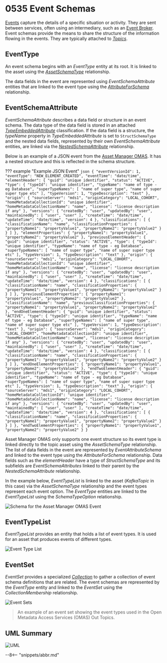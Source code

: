 <!-- SPDX-License-Identifier: CC-BY-4.0 -->
<!-- Copyright Contributors to the ODPi Egeria project. -->

# 0535 Event Schemas

[Events](/concepts/basic-concepts/#event) capture the details of a specific situation or activity.  They are sent between services, often using an intermediary, such as an [Event Broker](/concepts/basic-concepts/#event-broker).  Event schemas provide the means to share the structure of the information flowing in the events.  They are typically attached to [*Topics*](/types/2/0223-Events-and-Logs).

## EventType

An event schema begins with an *EventType* entity at its root.  It is linked to the asset using the [*AssetSchemaType*](/types/5/0503-Asset-Schema) relationship.

The data fields in the event are represented using *EventSchemaAttribute* entities that are linked to the event type using the [*AttributeForSchema*](/types/5/0505-Schema-Attributes) relationship.

## EventSchemaAttribute

*EventSchemaAttribute* describes a data field or structure in an event schema.  The data type of the data field is stored in an attached [*TypeEmbeddedAttribute*](/types/5/0505-Schema-Attributes) classification.  If the data field is a structure, the *typeName* property in *TypeEmbeddedAttribute* is set to `StructSchemaType` and the nested data fields, represented by their own *EventSchemaAttribute* entities, are linked via the [*NestedSchemaAttribute*](/types/5/0505-Schema-Attributes) relationship.

Below is an example of a JSON event from the [Asset Manager OMAS](/services/omas/asset-manager/overview).  It has a nested structure and this is reflected in the schema structure.

??? example "Example JSON Event"
    ```json
    {
      "eventVersionId": 1,
      "eventType": "NEW_ELEMENT_CREATED",
      "eventTime": "date/time",
      "elementHeader": {
        "guid": "unique identifier",
        "status": "ACTIVE",
        "type": {
          "typeId": "unique identifier",
          "typeName": "name of type - eg Database",
          "superTypeNames": [
            "name of super type",
            "name of super super type etc"
          ],
          "typeVersion": 1,
          "typeDescription": "text"
        },
        "origin": {
          "sourceServer": "mds1",
          "originCategory": "LOCAL_COHORT",
          "homeMetadataCollectionId": "unique identifier",
          "homeMetadataCollectionName": "name",
          "license": "license description if any"
        },
        "versions": {
          "createdBy": "user",
          "updatedBy": "user",
          "maintainedBy": [
            "user",
            "user"
          ],
          "createTime": "date/time",
          "updateTime": "date/time",
          "version": 4
        },
        "classifications": [
          {
            "classificationName": "name",
            "classificationProperties": {
              "propertyName1": "propertyValue1",
              "propertyName2": "propertyValue2"
            }
          }
        ]
      },
      "elementProperties": {
        "propertyName1": "propertyValue1",
        "propertyName2": "propertyValue2"
      },
      "previousElementHeader": {
        "guid": "unique identifier",
        "status": "ACTIVE",
        "type": {
          "typeId": "unique identifier",
          "typeName": "name of type - eg Database",
          "superTypeNames": [
            "name of super type",
            "name of super super type etc"
          ],
          "typeVersion": 1,
          "typeDescription": "text"
        },
        "origin": {
          "sourceServer": "mds1",
          "originCategory": "LOCAL_COHORT",
          "homeMetadataCollectionId": "unique identifier",
          "homeMetadataCollectionName": "name",
          "license": "license description if any"
        },
        "versions": {
          "createdBy": "user",
          "updatedBy": "user",
          "maintainedBy": [
            "user",
            "user"
          ],
          "createTime": "date/time",
          "updateTime": "date/time",
          "version": 4
        },
        "classifications": [
          {
            "classificationName": "name",
            "classificationProperties": {
              "propertyName1": "propertyValue1",
              "propertyName2": "propertyValue2"
            }
          }
        ]
      },
      "previousElementProperties": {
        "propertyName1": "propertyValue1",
        "propertyName2": "propertyValue2"
      },
      "classificationName": "name",
      "previousClassificationProperties": {
        "propertyName1": "propertyValue1",
        "propertyName2": "propertyValue2"
      },
      "endOneElementHeader": {
        "guid": "unique identifier",
        "status": "ACTIVE",
        "type": {
          "typeId": "unique identifier",
          "typeName": "name of type - eg Database",
          "superTypeNames": [
            "name of super type",
            "name of super super type etc"
          ],
          "typeVersion": 1,
          "typeDescription": "text"
        },
        "origin": {
          "sourceServer": "mds1",
          "originCategory": "LOCAL_COHORT",
          "homeMetadataCollectionId": "unique identifier",
          "homeMetadataCollectionName": "name",
          "license": "license description if any"
        },
        "versions": {
          "createdBy": "user",
          "updatedBy": "user",
          "maintainedBy": [
            "user",
            "user"
          ],
          "createTime": "date/time",
          "updateTime": "date/time",
          "version": 4
        },
        "classifications": [
          {
            "classificationName": "name",
            "classificationProperties": {
              "propertyName1": "propertyValue1",
              "propertyName2": "propertyValue2"
            }
          }
        ]
      },
      "endOneElementProperties": {
        "propertyName1": "propertyValue1",
        "propertyName2": "propertyValue2"
      },
      "endTwoElementHeader": {
        "guid": "unique identifier",
        "status": "ACTIVE",
        "type": {
          "typeId": "unique identifier",
          "typeName": "name of type - eg Database",
          "superTypeNames": [
            "name of super type",
            "name of super super type etc"
          ],
          "typeVersion": 1,
          "typeDescription": "text"
        },
        "origin": {
          "sourceServer": "mds1",
          "originCategory": "LOCAL_COHORT",
          "homeMetadataCollectionId": "unique identifier",
          "homeMetadataCollectionName": "name",
          "license": "license description if any"
        },
        "versions": {
          "createdBy": "user",
          "updatedBy": "user",
          "maintainedBy": [
            "user",
            "user"
          ],
          "createTime": "date/time",
          "updateTime": "date/time",
          "version": 4
        },
        "classifications": [
          {
            "classificationName": "name",
            "classificationProperties": {
              "propertyName1": "propertyValue1",
              "propertyName2": "propertyValue2"
            }
          }
        ]
      },
      "endTwoElementProperties": {
        "propertyName1": "propertyValue1",
        "propertyName2": "propertyValue2"
      }
    }
    ```

Asset Manager OMAS only supports one event structure so its event type is linked directly to the topic asset using the *AssetSchemaType* relationship.  The list of data fields in the event are represented by *EventAttributeSchema* and linked to the event type using the *AttributeForSchema* relationship.  Data fields such as the *elementHeader* have a type of *StructSchemaType* and its subfields are *EventSchemaAttributes* linked to their parent by the *NestedSchemaAttribute* relationship.

In the example below, *EventTypeList* is linked to the asset (*KafkaTopic* in this case) via the *AssetSchemaType* relationship and the event types represent each event option.  The *EventType* entities are linked to the *EventTypeList* using the *SchemaTypeOption* relationship.

![Schema for the Asset Manager OMAS Event](json-event-example.svg)

## EventTypeList

*EventTypeList* provides an entity that holds a list of event types.  It is used for an asset that produces events of different types.

![Event Type List](event-type-list.svg)

## EventSet

*EventSet* provides a specialized [*Collection*](/types/0/0021-Collections) to gather a collection of event schema definitions that are related.  The event schemas are represented by the *EventType* entity and linked to the *EventSet* using the *CollectionMembership* relationship.

![Event Sets](event-set.svg)
> An example of an event set showing the event types used in the Open Metadata Access Services (OMAS) Out Topics.

## UML Summary


![UML](0535-Event-Schemas.svg)


--8<-- "snippets/abbr.md"
